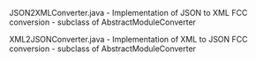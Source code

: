 JSON2XMLConverter.java - Implementation of JSON to XML FCC conversion - subclass of AbstractModuleConverter

XML2JSONConverter.java - Implementation of XML to JSON FCC conversion - subclass of AbstractModuleConverter


